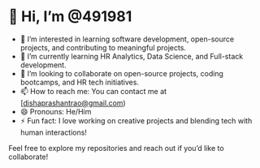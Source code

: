 # 👋 Hi, I’m @491981

- 👀 I’m interested in learning software development, open-source projects, and contributing to meaningful projects.
- 🌱 I’m currently learning HR Analytics, Data Science, and Full-stack development.
- 💞️ I’m looking to collaborate on open-source projects, coding bootcamps, and HR tech initiatives.
- 📫 How to reach me: You can contact me at [dishaprashantrao@gmail.com)
- 😄 Pronouns: He/Him
- ⚡ Fun fact: I love working on creative projects and blending tech with human interactions!

Feel free to explore my repositories and reach out if you’d like to collaborate!
